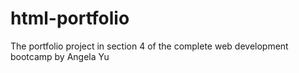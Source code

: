 # html-portfolio
The portfolio project in section 4 of the complete web development bootcamp by Angela Yu
